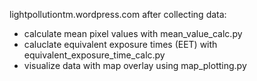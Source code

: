 lightpollutiontm.wordpress.com
after collecting data:
  - calculate mean pixel values with mean_value_calc.py
  - caluclate equivalent exposure times (EET) with equivalent_exposure_time_calc.py
  - visualize data with map overlay using map_plotting.py
